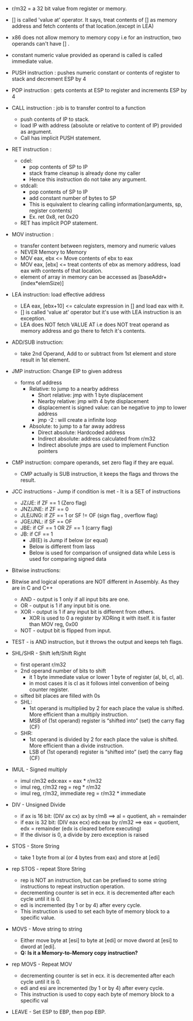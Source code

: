 * r/m32 = a 32 bit value from register or memory.
* [] is called 'value at' operator. It says, treat contents of [] as memory address and fetch contents of that location.(except in LEA)
* x86 does not allow memory to memory copy i.e for an instruction, two operands can't have [] . 
* constant numeric value provided as operand is called is called immediate value.

* PUSH instruction : pushes numeric constant or contents of register to stack and decrement ESP by 4

* POP  instruction : gets contents at ESP to register and increments ESP by 4

* CALL instruction : job is to transfer control to a function
    * push contents of IP to stack.
    * load IP with address (absolute or relative to content of IP) provided as argument.
    * Call has implicit PUSH statement. 

* RET instruction :
    * cdel:
        * pop contents of SP to IP
        * stack frame cleanup is already done my caller
        * Hence this instruction do not take any argument.
    * stdcall:
        * pop contents of SP to IP
        * add constant number of bytes to SP
        * This is equivalent to clearing calling information(arguments, sp, register contents)
        * Ex. ret 0x8, ret 0x20 
    * RET has implicit POP statement.    

* MOV instruction : 
    * transfer content between registers, memory and numeric values
    * NEVER Memory to Memory
    * MOV eax, ebx <= Move contents of ebx to eax
    * MOV eax, [ebx] <= treat contents of ebx as memory address, load eax with contents of that location.
    * element of array in memory can be accessed as [baseAddr+(index*elemSize)] 

* LEA instruction: load effective address
    * LEA eax, [ebx+10] <= calculate expression in [] and load eax with it.
    * [] is called 'value at' operator but it's use with LEA instruction is an exception.
    * LEA does NOT fetch VALUE AT i.e does NOT treat operand as memory address and go there to fetch it's contents.

*  ADD/SUB instruction: 
    * take 2nd Operand, Add to or subtract from 1st element and store result in 1st element.

* JMP instruction: Change EIP to given address
    * forms of address
        * Relative: to jump to a nearby address
            * Short relative: jmp with 1 byte displacement
            * Nearby relative: jmp with 4 byte displacement
            * displacement is signed value: can be negative to jmp to lower address
            * jmp -2 : will create a infinite loop
        * Absolute: to jump to a far away address                
            * Direct absolute: Hardcoded address
            * Indirect absolute: address calculated from r/m32 
            * Indirect absolute jmps are used to implement Function pointers

* CMP instruction: compare operands, set zero flag if they are equal.
    * CMP actually is SUB instruction, it keeps the flags and throws the result.

* JCC instructions - Jump if condition is met - It is a SET of instructions
    * JZ/JE: if ZF == 1     (Zero flag)
    * JNZ/JNE: if ZF == 0
    * JLE/JNG: if ZF == 1 or SF != OF (sign flag , overflow flag)
    * JGE/JNL: if SF == OF 
    * JBE: if CF == 1 OR ZF == 1      (carry flag)
    * JB: if CF == 1
        * JB(E) is Jump if below (or equal) 
        * Below is different from lass
        * Below is used for comparison of unsigned data while Less is used for comparing signed data

* Bitwise instructions:
* Bitwise and logical operations are NOT different in Assembly. As they are in C and C++
    * AND - output is 1 only if all input bits are one.
    * OR  - output is 1 if any input bit is one. 
    * XOR - output is 1 if any input bit is different from others.
        * XOR is used to 0 a register by XORing it with itself. it is faster than MOV reg, 0x00
    * NOT - output bit is flipped from input.

* TEST - is AND instruction, but it throws the output and keeps teh flags.

* SHL/SHR - Shift left/Shift Right 
    * first operant     r/m32
    * 2nd operand       number of bits to shift
        * it 1 byte immediate value or lower 1 byte of register (al, bl, cl, al). 
        * in most cases it is cl as it follows intel convention of being counter register.
    * sifted bit places are filled with 0s    
    * SHL:
        * 1st operand is multiplied by 2 for each place the value is shifted. More efficient than a multiply instruction.
        * MSB of (1st operand) register is “shifted into” (set) the carry flag (CF)
    * SHR:
        * 1st operand is divided by 2 for each place the value is shifted. More efficient than a divide instruction.
        * LSB of (1st operand) register is “shifted into” (set) the carry flag (CF)
    
* IMUL - Signed multiply
    * imul r/m32 			            edx:eax = eax * r/m32
    * imul reg, r/m32 		        	reg = reg * r/m32
    * imul reg, r/m32, immediate 		reg = r/m32 * immediate

* DIV - Unsigned Divide
    * if ax is 16 bit:  (DIV ax cx)        ax by r/m8  ==> al  = quotient, ah  = remainder
    * if eax is 32 bit: (DIV eax ecx) edx:eax by r/m32 ==> eax = quotient, edx = remainder (edx is cleared before executing)
    * If the divisor is 0, a divide by zero exception is raised

* STOS - Store String
    * take 1 byte from al (or 4 bytes from eax) and store at [edi]

* rep STOS - repeat Store String
    * rep is NOT an instruction, but can be prefixed to some string instructions to repeat instruction operation.
    * decrementing counter is set in ecx. it is decremented after each cycle until it is 0.
    * edi is incremented (by 1 or by 4) after every cycle.
    * This instruction is used to set each byte of memory block to a specific value.

* MOVS - Move string to string
    * Either move byte at [esi] to byte at [edi] or move dword at [esi] to dword at [edi].
    * **Q: Is it a Memory-to-Memory copy instruction?** 

* rep MOVS - Repeat MOV 
    * decrementing counter is set in ecx. it is decremented after each cycle until it is 0.
    * edi and esi are incremented (by 1 or by 4) after every cycle.
    * This instruction is used to copy each byte of memory block to a specific val

* LEAVE - Set ESP to EBP, then pop EBP.     
